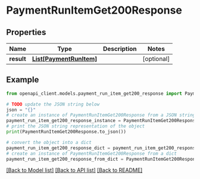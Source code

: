 # PaymentRunItemGet200Response


## Properties

Name | Type | Description | Notes
------------ | ------------- | ------------- | -------------
**result** | [**List[PaymentRunItem]**](PaymentRunItem.md) |  | [optional] 

## Example

```python
from openapi_client.models.payment_run_item_get200_response import PaymentRunItemGet200Response

# TODO update the JSON string below
json = "{}"
# create an instance of PaymentRunItemGet200Response from a JSON string
payment_run_item_get200_response_instance = PaymentRunItemGet200Response.from_json(json)
# print the JSON string representation of the object
print(PaymentRunItemGet200Response.to_json())

# convert the object into a dict
payment_run_item_get200_response_dict = payment_run_item_get200_response_instance.to_dict()
# create an instance of PaymentRunItemGet200Response from a dict
payment_run_item_get200_response_from_dict = PaymentRunItemGet200Response.from_dict(payment_run_item_get200_response_dict)
```
[[Back to Model list]](../README.md#documentation-for-models) [[Back to API list]](../README.md#documentation-for-api-endpoints) [[Back to README]](../README.md)


